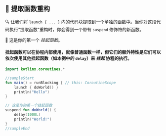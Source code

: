 
## 🚀 提取函数重构

🔍 让我们将 `launch { ... }` 内的代码块提取到一个单独的函数中。当你对这段代码执行"提取函数"重构时，你会得到一个带有 `suspend` 修饰符的新函数。

🎉 这是你的第一个 *挂起函数*。

#### 挂起函数可以在协程内部使用，就像普通函数一样，但它们的额外特性是它们可以依次使用其他挂起函数（如本例中的 `delay`）来 *挂起* 协程的执行。

```kotlin
import kotlinx.coroutines.*

//sampleStart
fun main() = runBlocking { // this: CoroutineScope
    launch { doWorld() }
    println("Hello")
}

// 这是你的第一个挂起函数
suspend fun doWorld() {
    delay(1000L)
    println("World!")
}
//sampleEnd
```
